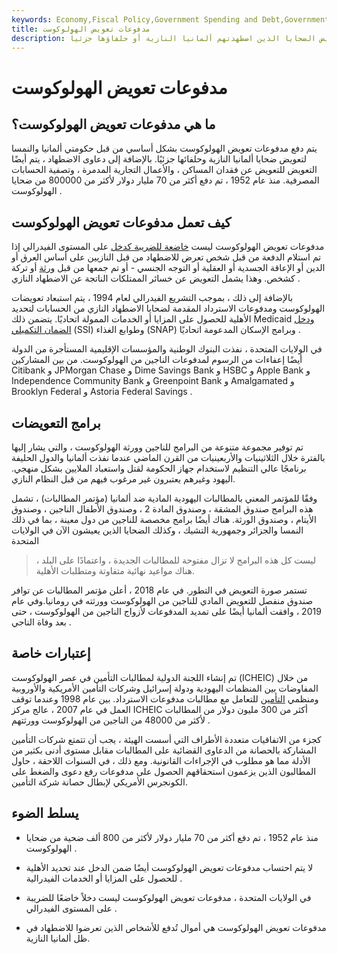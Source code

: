 ```yaml
---
keywords: Economy,Fiscal Policy,Government Spending and Debt,Government Spending
title: مدفوعات تعويض الهولوكوست
description: مدفوعات تعويض الهولوكوست هي أموال تدفعها ألمانيا والنمسا ودول أخرى لتعويض الضحايا الذين اضطهدتهم ألمانيا النازية أو حلفاؤها جزئياً.
---
```


# مدفوعات تعويض الهولوكوست
## ما هي مدفوعات تعويض الهولوكوست؟

يتم دفع مدفوعات تعويض الهولوكوست بشكل أساسي من قبل حكومتي ألمانيا والنمسا لتعويض ضحايا ألمانيا النازية وحلفائها جزئيًا. بالإضافة إلى دعاوى الاضطهاد ، يتم أيضًا التعويض للتعويض عن فقدان المساكن ، والأعمال التجارية المدمرة ، وتصفية الحسابات المصرفية. منذ عام 1952 ، تم دفع أكثر من 70 مليار دولار لأكثر من 800000 من ضحايا الهولوكوست .

## كيف تعمل مدفوعات تعويض الهولوكوست

مدفوعات تعويض الهولوكوست ليست [خاضعة للضريبة كدخل](/taxableincome) على المستوى الفيدرالي إذا تم استلام الدفعة من قبل شخص تعرض للاضطهاد من قبل النازيين على أساس العرق أو الدين أو الإعاقة الجسدية أو العقلية أو التوجه الجنسي - أو تم جمعها من قبل [ورثة](/heir) أو تركة كشخص. وهذا يشمل التعويض عن خسائر الممتلكات الناتجة عن الاضطهاد النازي .

بالإضافة إلى ذلك ، بموجب التشريع الفيدرالي لعام 1994 ، يتم استبعاد تعويضات الهولوكوست ومدفوعات الاسترداد المقدمة لضحايا الاضطهاد النازي من الحسابات لتحديد الأهلية للحصول على المزايا أو الخدمات الممولة اتحاديًا. يتضمن ذلك Medicaid [ودخل](/medicaid) [الضمان التكميلي](/ssi) (SSI) وطوابع الغذاء (SNAP) وبرامج الإسكان المدعومة اتحاديًا .

في الولايات المتحدة ، نفذت البنوك الوطنية والمؤسسات الإقليمية المستأجرة من الدولة أيضًا إعفاءات من الرسوم لمدفوعات الناجين من الهولوكوست. من بين المشاركين Citibank و JPMorgan Chase و Dime Savings Bank و HSBC و Apple Bank و Independence Community Bank و Greenpoint Bank و Amalgamated و Brooklyn Federal و Astoria Federal Savings .

## برامج التعويضات

تم توفير مجموعة متنوعة من البرامج للناجين وورثة الهولوكوست ، والتي يشار إليها بالفترة خلال الثلاثينيات والأربعينيات من القرن الماضي عندما نفذت ألمانيا والدول الحليفة برنامجًا عالي التنظيم لاستخدام جهاز الحكومة لقتل واستعباد الملايين بشكل منهجي. اليهود وغيرهم يعتبرون غير مرغوب فيهم من قبل النظام النازي.

وفقًا للمؤتمر المعني بالمطالبات اليهودية المادية ضد ألمانيا (مؤتمر المطالبات) ، تشمل هذه البرامج صندوق المشقة ، وصندوق المادة 2 ، وصندوق الأطفال الناجين ، وصندوق الأيتام ، وصندوق الورثة. هناك أيضًا برامج مخصصة للناجين من دول معينة ، بما في ذلك النمسا والجزائر وجمهورية التشيك ، وكذلك الضحايا الذين يعيشون الآن في الولايات المتحدة

> ليست كل هذه البرامج لا تزال مفتوحة للمطالبات الجديدة ، واعتمادًا على البلد ، هناك مواعيد نهائية متفاوتة ومتطلبات الأهلية.

>

تستمر صورة التعويض في التطور. في عام 2018 ، أعلن مؤتمر المطالبات عن توافر صندوق منفصل للتعويض المادي للناجين من الهولوكوست وورثته في رومانيا.وفي عام 2019 ، وافقت ألمانيا أيضًا على تمديد المدفوعات لأزواج الناجين من الهولوكوست ، حتى بعد وفاة الناجي .

## إعتبارات خاصة

تم إنشاء اللجنة الدولية لمطالبات التأمين في عصر الهولوكوست (ICHEIC) من خلال المفاوضات بين المنظمات اليهودية ودولة إسرائيل وشركات التأمين الأمريكية والأوروبية ومنظمي [التأمين](/insurance) للتعامل مع مطالبات مدفوعات الاسترداد. بين عام 1998 وعندما توقف العمل في عام 2007 ، عالج مركز ICHEIC أكثر من 300 مليون دولار من المطالبات لأكثر من 48000 من الناجين من الهولوكوست وورثتهم .

كجزء من الاتفاقيات متعددة الأطراف التي أسست الهيئة ، يجب أن تتمتع شركات التأمين المشاركة بالحصانة من الدعاوى القضائية على المطالبات مقابل مستوى أدنى بكثير من الأدلة مما هو مطلوب في الإجراءات القانونية. ومع ذلك ، في السنوات اللاحقة ، حاول المطالبون الذين يزعمون استحقاقهم الحصول على مدفوعات رفع دعوى والضغط على الكونجرس الأمريكي لإبطال حصانة شركة التأمين.

## يسلط الضوء

- منذ عام 1952 ، تم دفع أكثر من 70 مليار دولار لأكثر من 800 ألف ضحية من ضحايا الهولوكوست .

- لا يتم احتساب مدفوعات تعويض الهولوكوست أيضًا ضمن الدخل عند تحديد الأهلية للحصول على المزايا أو الخدمات الفيدرالية .

- في الولايات المتحدة ، مدفوعات تعويض الهولوكوست ليست دخلاً خاضعًا للضريبة على المستوى الفيدرالي .

- مدفوعات تعويض الهولوكوست هي أموال تُدفع للأشخاص الذين تعرضوا للاضطهاد في ظل ألمانيا النازية.


